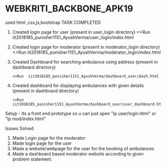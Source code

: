 
# WEBKRITI_BACKBONE_APK19
  used html ,css,js,bootstrap
TASK COMPLETED
1. Created login page for user (present in user_login directory)
        <>Run  iit2018185_punisher1151_AyushVerma/user_login/index.html
       
2. Created login page for moderator (present in moderator_login directory)
        <>Run  iit2018185_punisher1151_AyushVerma/moderator_login/index.html

3. Created Dashboard for searching ambulance using address (present in dashboard directory)
      
       <>Run  iit2018185_punisher1151_AyushVerma/dashboard_user/dash.html

4. Created dashboard for displaying ambulances with given details (present in dashboard directory)

       <>Run  iit2018185_punisher1151_AyushVerma/dashboard_user/user_dashboard.htm

Setup -
Its a front end prototype so u can just open "lp user/login.html" or  "lp mod/index.html"

Issues Solved
1. Made Login page for the moderator
2. Made login page for the user
3. Made a website/webpage for the user for the booking of ambulances
4. Made a dashboard based moderator website according to given
problem statement.  

